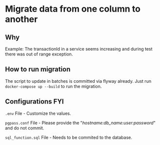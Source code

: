 # Migrate data from one column to another

## Why

Example: The transactionId in a service seems increasing and during test there was out of range exception.

## How to run migration

The script to update in batches is committed via flyway already.
Just run `docker-compose up --build` to run the migration.


## Configurations FYI

`.env` File - Customize the values.

`pgpass.conf` File - Please provide the "_hostname:db_name:user:password_" and do not commit. 

`sql_function.sql` File - Needs to be commited to the database.
